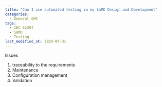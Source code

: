 ```yaml
---
title: "Can I use automated testing in my SaMD Design and Development"
categories:
  - General QMS
tags:
  - IEC 62304
  - SaMD
  - Testing
last_modified_at: 2023-07-31
---
```


Issues 
1) traceability to the requirements
2) Maintenance
3) Configuration management
4) Validation
